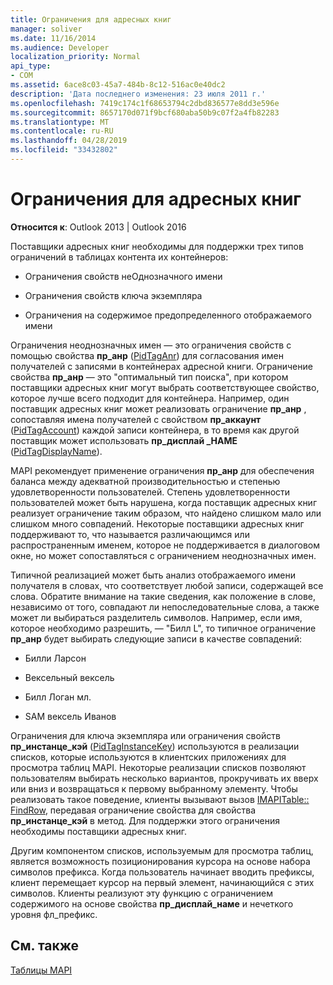 ```yaml
---
title: Ограничения для адресных книг
manager: soliver
ms.date: 11/16/2014
ms.audience: Developer
localization_priority: Normal
api_type:
- COM
ms.assetid: 6ace8c03-45a7-484b-8c12-516ac0e40dc2
description: 'Дата последнего изменения: 23 июля 2011 г.'
ms.openlocfilehash: 7419c174c1f68653794c2dbd836577e8dd3e596e
ms.sourcegitcommit: 8657170d071f9bcf680aba50b9c07f2a4fb82283
ms.translationtype: MT
ms.contentlocale: ru-RU
ms.lasthandoff: 04/28/2019
ms.locfileid: "33432802"
---
```

# <a name="address-book-restrictions"></a>Ограничения для адресных книг

  
  
**Относится к**: Outlook 2013 | Outlook 2016 
  
Поставщики адресных книг необходимы для поддержки трех типов ограничений в таблицах контента их контейнеров:
  
- Ограничения свойств неОднозначного имени
    
- Ограничения свойств ключа экземпляра
    
- Ограничения на содержимое предопределенного отображаемого имени
    
Ограничения неоднозначных имен — это ограничения свойств с помощью свойства **пр_анр** ([PidTagAnr](pidtaganr-canonical-property.md)) для согласования имен получателей с записями в контейнерах адресной книги. Ограничение свойства **пр_анр** — это "оптимальный тип поиска", при котором поставщики адресных книг могут выбрать соответствующее свойство, которое лучше всего подходит для контейнера. Например, один поставщик адресных книг может реализовать ограничение **пр_анр** , сопоставляя имена получателей с свойством **пр_аккаунт** ([PidTagAccount](pidtagaccount-canonical-property.md)) каждой записи контейнера, в то время как другой поставщик может использовать **пр_дисплай _НАМЕ** ([PidTagDisplayName](pidtagdisplayname-canonical-property.md)).
  
MAPI рекомендует применение ограничения **пр_анр** для обеспечения баланса между адекватной производительностью и степенью удовлетворенности пользователей. Степень удовлетворенности пользователей может быть нарушена, когда поставщик адресных книг реализует ограничение таким образом, что найдено слишком мало или слишком много совпадений. Некоторые поставщики адресных книг поддерживают то, что называется различающимся или распространенным именем, которое не поддерживается в диалоговом окне, но может сопоставляться с ограничением неоднозначных имен. 
  
Типичной реализацией может быть анализ отображаемого имени получателя в словах, что соответствует любой записи, содержащей все слова. Обратите внимание на такие сведения, как положение в слове, независимо от того, совпадают ли непоследовательные слова, а также может ли выбираться разделитель символов. Например, если имя, которое необходимо разрешить, — "Билл L", то типичное ограничение **пр_анр** будет выбирать следующие записи в качестве совпадений: 
  
- Билли Ларсон
    
- Вексельный вексель
    
- Билл Логан мл. 
    
- SAM вексель Иванов
    
Ограничения для ключа экземпляра или ограничения свойств **пр_инстанце_кэй** ([PidTagInstanceKey](pidtaginstancekey-canonical-property.md)) используются в реализации списков, которые используются в клиентских приложениях для просмотра таблиц MAPI. Некоторые реализации списков позволяют пользователям выбирать несколько вариантов, прокручивать их вверх или вниз и возвращаться к первому выбранному элементу. Чтобы реализовать такое поведение, клиенты вызывают вызов [IMAPITable:: FindRow](imapitable-findrow.md), передавая ограничение свойства для свойства **пр_инстанце_кэй** в метод. Для поддержки этого ограничения необходимы поставщики адресных книг. 
  
Другим компонентом списков, используемым для просмотра таблиц, является возможность позиционирования курсора на основе набора символов префикса. Когда пользователь начинает вводить префиксы, клиент перемещает курсор на первый элемент, начинающийся с этих символов. Клиенты реализуют эту функцию с ограничением содержимого на основе свойства **пр_дисплай_наме** и нечеткого уровня фл_префикс. 
  
## <a name="see-also"></a>См. также



[Таблицы MAPI](mapi-tables.md)

